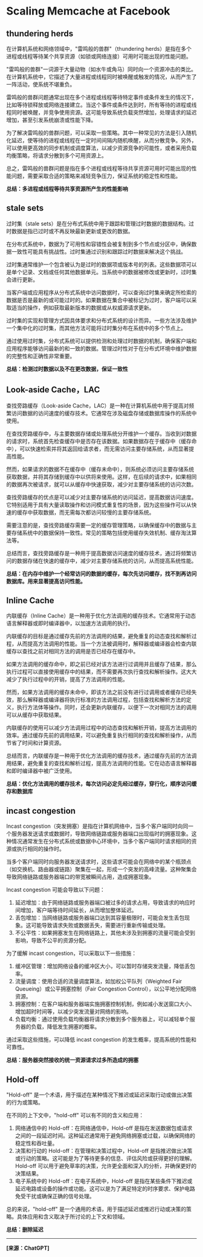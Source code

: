 # Scaling Memcache at Facebook

## thundering herds

在计算机系统和网络领域中，"雷鸣般的兽群"（thundering herds）是指在多个进程或线程等待某个共享资源（如锁或网络连接）可用时可能出现的性能问题。

"雷鸣般的兽群"一词源于大量动物（如水牛或角马）同时向一个资源冲击的类比。在计算机系统中，它描述了大量进程或线程同时被唤醒或触发的情况，从而产生了一阵活动，使系统不堪重负。

雷鸣般的兽群问题通常出现在多个进程或线程等待特定事件或条件发生的情况下，比如等待锁释放或网络连接建立。当这个事件或条件达到时，所有等待的进程或线程同时被唤醒，并竞争使用资源。这可能导致系统负载突然增加，处理请求的延迟增加，甚至引发系统崩溃或性能下降。

为了解决雷鸣般的兽群问题，可以采取一些策略。其中一种常见的方法是引入随机化延迟，使等待的进程或线程在一定时间间隔内随机唤醒，从而分散竞争。另外，可以使用更高效的同步机制或调度算法，以减少资源竞争的可能性，或者采用负载均衡策略，将请求分散到多个可用资源上。

总之，雷鸣般的兽群问题是指在多个进程或线程等待共享资源可用时可能出现的性能问题，需要采取合适的策略来减轻竞争压力，保证系统的稳定性和性能。

**总结：多进程或线程等待共享资源所产生的性能影响**

## stale sets

过时集（stale sets）是在分布式系统中用于跟踪和管理过时数据的数据结构。过时数据是指已过时或不再反映最新更新或更改的数据。

在分布式系统中，数据为了可用性和容错性会被复制到多个节点或分区中，确保数据一致性可能具有挑战性。过时集通过识别和跟踪过时数据来解决这个挑战。

过时集通常维护一个包含被认为是过时的数据项或版本号的列表。这些数据项可以是单个记录、文档或任何其他数据单元。当系统中的数据被修改或更新时，过时集会进行更新。

当客户端或应用程序从分布式系统中访问数据时，可以查询过时集来确定所检索的数据是否是最新的或可能过时的。如果数据在集合中被标记为过时，客户端可以采取适当的操作，例如获取最新版本的数据或从权威源请求更新。

过时集的实现和管理方式因具体要求和分布式系统的设计而异。一些方法涉及维护一个集中化的过时集，而其他方法可能将过时集分布在系统中的多个节点上。

通过使用过时集，分布式系统可以提供检测和处理过时数据的机制，确保客户端和应用程序能够访问最新的和一致的数据。管理过时性对于在分布式环境中维护数据的完整性和正确性非常重要。

**总结：检测过时数据以及不在更改数据，保证一致性**

## Look-aside Cache，LAC

查找旁路缓存（Look-aside Cache，LAC）是一种在计算机系统中用于提高对频繁访问数据的访问速度的缓存技术。它通常在涉及磁盘存储或数据库操作的系统中使用。

在查找旁路缓存中，与主要数据存储或处理系统分开维护一个缓存。当收到对数据的请求时，系统首先检查缓存中是否存在该数据。如果数据存在于缓存中（缓存命中），可以快速检索并将其返回给请求者，而无需访问主要存储系统，从而显著提高性能。

然而，如果请求的数据不在缓存中（缓存未命中），则系统必须访问主要存储系统获取数据，并将其存储到缓存中以供将来使用。这样，在后续的请求中，如果相同的数据再次被请求，就可以从缓存中快速获取，减少对主要存储系统的访问次数。

查找旁路缓存的优点是可以减少对主要存储系统的访问延迟，提高数据访问速度。它特别适用于具有大量读取操作和访问模式重复性的场景，因为这些操作可以从快速的缓存中获取数据，而无需每次都访问较慢的主要存储系统。

需要注意的是，查找旁路缓存需要一定的缓存管理策略，以确保缓存中的数据与主要存储系统中的数据保持一致性。常见的策略包括使用缓存失效机制、缓存淘汰算法等。

总结而言，查找旁路缓存是一种用于提高数据访问速度的缓存技术，通过将频繁访问的数据存储在快速的缓存中，减少对主要存储系统的访问，从而提高系统性能。

**总结：在内存中维护一个经常访问的数据的缓存，每次先访问缓存，找不到再访问数据库。用来显著提高访问性能。**

## Inline Cache

内联缓存（Inline Cache）是一种用于优化方法调用的缓存技术。它通常用于动态语言解释器或即时编译器中，以加速方法调用的执行。

内联缓存的目标是通过缓存先前的方法调用的结果，避免重复的动态查找和解析过程，从而提高方法调用的性能。当一个方法被调用时，解释器或编译器会检查内联缓存以查找之前对相同方法的调用是否已经存在缓存中。

如果方法调用的缓存命中，即之前已经对该方法进行过调用并且缓存了结果，那么执行过程可以直接使用缓存中的结果，而不需要再次执行查找和解析操作。这大大减少了执行过程中的开销，提高了方法调用的性能。

然而，如果方法调用的缓存未命中，即该方法之前没有进行过调用或者缓存已经失效，那么解释器或编译器将执行标准的方法调用过程，包括查找和解析方法的定义，执行方法体等操作。同时，还会更新内联缓存，以便下一次对相同方法的调用可以从缓存中获取结果。

内联缓存的使用可以减少方法调用过程中的动态查找和解析开销，提高方法调用的效率。通过缓存先前的调用结果，可以避免重复执行相同的查找和解析操作，从而节省了时间和计算资源。

总结而言，内联缓存是一种用于优化方法调用的缓存技术，通过缓存先前的方法调用结果，避免重复的查找和解析过程，提高方法调用的性能。它在动态语言解释器和即时编译器中被广泛使用。

**总结：优化方法调用的缓存技术，每次访问必定先经过缓存，穿行化，顺序访问缓存和数据库**

## incast congestion

Incast congestion（突发拥塞）是指在计算机网络中，当多个客户端同时向同一个服务器发送请求或数据时，导致网络链路或服务器端口出现临时的拥塞现象。这种情况通常发生在分布式系统或数据中心环境中，当多个客户端同时请求相同的资源或执行相同的操作时。

当多个客户端同时向服务器发送请求时，这些请求可能会在网络中的某个瓶颈点（如交换机、路由器或链路）聚集在一起，形成一个突发的高峰流量。这种聚集会导致网络链路或服务器端口的带宽被瞬间占用，造成拥塞现象。

Incast congestion 可能会导致以下问题：

1. 延迟增加：由于网络链路或服务器端口被过多的请求占用，导致请求的响应时间增加，客户端等待时间延长，从而增加整体延迟。
2. 丢包增加：当网络链路或服务器端口达到其容量极限时，可能会发生丢包现象。这可能导致请求失败或数据丢失，需要进行重新传输或处理。
3. 不公平性：如果拥塞发生在网络链路上，其他未涉及到拥塞的流量可能会受到影响，导致不公平的资源分配。

为了缓解 incast congestion，可以采取以下一些措施：

1. 缓冲区管理：增加网络设备的缓冲区大小，可以暂时存储突发流量，降低丢包率。
2. 流量调度：使用合适的流量调度算法，如加权公平队列（Weighted Fair Queueing）或公平拥塞控制（Fair Congestion Control），以公平地分配网络资源。
3. 拥塞控制：在客户端和服务器端实施拥塞控制机制，例如减小发送窗口大小、增加超时时间等，以减少突发流量对网络的影响。
4. 负载均衡：通过使用负载均衡器将请求分散到多个服务器上，可以减轻单个服务器的负载，降低发生拥塞的概率。

通过采取这些措施，可以降低 incast congestion 的发生概率，提高系统的性能和可靠性。

**总结：服务器突然接收的统一资源请求过多所造成的拥塞**

## Hold-off

"Hold-off" 是一个术语，用于描述在某种情况下推迟或延迟采取行动或做出决策的行为或策略。

在不同的上下文中，"hold-off" 可以有不同的含义和应用：

1. 网络通信中的 Hold-off：在网络通信中，Hold-off 是指在发送数据包或请求之间的一段延迟时间。这种延迟通常用于避免网络拥塞或过载，以确保网络的稳定性和吞吐量。
2. 决策和行动的 Hold-off：在管理和决策过程中，Hold-off 是指推迟做出决策或行动的策略。这可能是为了等待更多的信息、评估风险或获得更好的理解。Hold-off 可以用于避免草率的决策，允许更全面和深入的分析，并确保更好的决策结果。
3. 电子系统中的 Hold-off：在电子系统中，Hold-off 是指在某些条件下推迟或延迟电路或设备的操作或功能。这可以是为了满足特定的时序要求、保护电路免受干扰或确保正确的信号处理。

总的来说，"hold-off" 是一个通用的术语，用于描述延迟或推迟行动或决策的策略。具体应用和含义取决于所讨论的上下文和领域。

**总结：删除延迟**







****

**[来源：ChatGPT]**